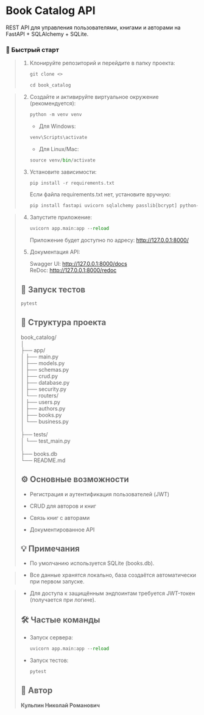 # Book Catalog API

REST API для управления пользователями, книгами и авторами на FastAPI + SQLAlchemy + SQLite.

### 🚀 Быстрый старт
>
> 1. Клонируйте репозиторий и перейдите в папку проекта:
>    
>    ```python
>    git clone <>
>    ```
>    ```python
>    cd book_catalog
>    ```

> 2. Создайте и активируйте виртуальное окружение (рекомендуется):
>    
>    ```python
>    python -m venv venv
>    ```
>    * Для Windows:
>    ```python
>    venv\Scripts\activate
>    ```
>    * Для Linux/Mac:
>    ```python
>    source venv/bin/activate
>    ```
>
> 3. Установите зависимости:
>    
>    ```python
>    pip install -r requirements.txt
>    ```
>    Если файла requirements.txt нет, установите вручную:
>    ```python
>    pip install fastapi uvicorn sqlalchemy passlib[bcrypt] python-jose pydantic
>    ```

>
> 4. Запустите приложение:
>    
>    ```python
>    uvicorn app.main:app --reload
>    ```
>    Приложение будет доступно по адресу: http://127.0.0.1:8000/
>
> 5. Документация API:
>    
>    Swagger UI: http://127.0.0.1:8000/docs  <br> ReDoc: http://127.0.0.1:8000/redoc
>  
>    
>
>## 🧪 Запуск тестов
>    ```python
>    pytest
>    ```
>## 📂 Структура проекта
>book_catalog/<br>
>│<br>
>├── app/<br>
>│   ├── main.py<br>
>│   ├── models.py<br>
>│   ├── schemas.py<br>
>│   ├── crud.py<br>
>│   ├── database.py<br>
>│   ├── security.py<br>
>│   └── routers/<br>
>│       ├── users.py<br>
>│       ├── authors.py<br>
>│       ├── books.py<br>
>│       └── business.py<br>
>│<br>
>├── tests/<br>
>│   └── test_main.py<br>
>│<br>
>├── books.db<br>
>└── README.md<br>
>## ⚙️ Основные возможности
>* Регистрация и аутентификация пользователей (JWT)
>
>* CRUD для авторов и книг
>
>* Связь книг с авторами
>
>* Документированное API
>
>## 💡 Примечания
>* По умолчанию используется SQLite (books.db).

>* Все данные хранятся локально, база создаётся автоматически при первом запуске.

>* Для доступа к защищённым эндпоинтам требуется JWT-токен (получается при логине).
>## 🛠️ Частые команды
>* Запуск сервера:
>    ```python
>    uvicorn app.main:app --reload
>    ```
>* Запуск тестов:
>    ```python
>    pytest
>    ```
>## 📝 Автор
> <b> Кульпин Николай Романович

